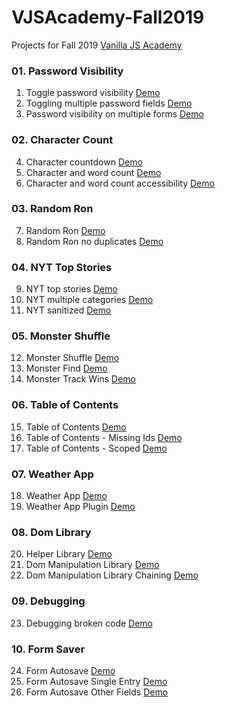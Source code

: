 # VJSAcademy-Fall2019

Projects for Fall 2019 [Vanilla JS Academy](https://vanillajsacademy.com/)


### 01. Password Visibility
01. Toggle password visibility [Demo](https://letioneill.github.io/VJSAcademy-Fall2019/01_password-visibility/01-toggle-password-visibility.html)
02. Toggling multiple password fields [Demo](https://letioneill.github.io/VJSAcademy-Fall2019/01_password-visibility/02-password-visibility-multiple-fields.html)
03. Password visibility on multiple forms [Demo](https://letioneill.github.io/VJSAcademy-Fall2019/01_password-visibility/03-password-visibility-multiple-forms.html)

### 02. Character Count
04. Character countdown [Demo](https://letioneill.github.io/VJSAcademy-Fall2019/02_character-count/04-character-count.html)
05. Character and word count [Demo](https://letioneill.github.io/VJSAcademy-Fall2019/02_character-count/05-character-and-word-count.html)
06. Character and word count accessibility [Demo](https://letioneill.github.io/VJSAcademy-Fall2019/02_character-count/06-character-and-word-count-accessibility.html)

### 03. Random Ron
07. Random Ron [Demo](https://letioneill.github.io/VJSAcademy-Fall2019/03_random-ron/07-random-ron.html)
08. Random Ron no duplicates [Demo](https://letioneill.github.io/VJSAcademy-Fall2019/03_random-ron/08-random-ron-no-duplicates.html)

### 04. NYT Top Stories
09. NYT top stories [Demo](https://letioneill.github.io/VJSAcademy-Fall2019/04_nyt-news/09-nyt-what-to-read.html)
10. NYT multiple categories [Demo](https://letioneill.github.io/VJSAcademy-Fall2019/04_nyt-news/10-nyt-multiple-categories.html)
11. NYT sanitized  [Demo](https://letioneill.github.io/VJSAcademy-Fall2019/04_nyt-news/11-nyt-sanitized.html)

### 05. Monster Shuffle
12. Monster Shuffle  [Demo](https://letioneill.github.io/VJSAcademy-Fall2019/05_monster-shuffle/12-monster-shuffle.html)
13. Monster Find  [Demo](https://letioneill.github.io/VJSAcademy-Fall2019/05_monster-shuffle/13-monster-find.html)
14. Monster Track Wins  [Demo](https://letioneill.github.io/VJSAcademy-Fall2019/05_monster-shuffle/14-monster-track-wins.html)

### 06. Table of Contents
15. Table of Contents  [Demo](https://letioneill.github.io/VJSAcademy-Fall2019/06_table-of-contents/15-table-of-contents.html)
16. Table of Contents - Missing Ids  [Demo](https://letioneill.github.io/VJSAcademy-Fall2019/06_table-of-contents/16-table-of-contents-missing-ids.html)
17. Table of Contents - Scoped  [Demo](https://letioneill.github.io/VJSAcademy-Fall2019/06_table-of-contents/17-table-of-contents-iffe.html)

### 07. Weather App
18. Weather App  [Demo](https://letioneill.github.io/VJSAcademy-Fall2019/07_weather/18-weather-app.html)
19. Weather App Plugin  [Demo](https://letioneill.github.io/VJSAcademy-Fall2019/07_weather/19-weather-app-plugin.html)

### 08. Dom Library
20. Helper Library  [Demo](https://letioneill.github.io/VJSAcademy-Fall2019/08_helper-library/20-helper-library.html)
21. Dom Manipulation Library  [Demo](https://letioneill.github.io/VJSAcademy-Fall2019/08_helper-library/21-dom-manipulation-library.html)
22. Dom Manipulation Library Chaining  [Demo](https://letioneill.github.io/VJSAcademy-Fall2019/08_helper-library/22-dom-manipulation-library-chaining.html)

### 09. Debugging
23. Debugging broken code  [Demo](https://letioneill.github.io/VJSAcademy-Fall2019/09_debugging/23-debugging-broken-code.html)

### 10. Form Saver
24. Form Autosave [Demo](https://letioneill.github.io/VJSAcademy-Fall2019/10_form-saver/24-form-autosave.html)
25. Form Autosave Single Entry [Demo](https://letioneill.github.io/VJSAcademy-Fall2019/10_form-saver/25-form-autosave-single-entry.html)
26. Form Autosave Other Fields [Demo](https://letioneill.github.io/VJSAcademy-Fall2019/10_form-saver/26-form-autosave-other-fields.html)
